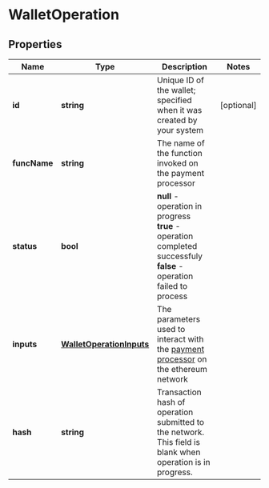 # WalletOperation

## Properties

Name | Type | Description | Notes
------------ | ------------- | ------------- | -------------
**id** | **string** | Unique ID of the wallet; specified when it was created by your system | [optional]
**funcName** | **string** | The name of the function invoked on the payment processor |
**status** | **bool** | <b>null</b> - operation in progress <br/> <b>true</b> - operation completed successfuly <br/> <b>false</b> - operation failed to process  |
**inputs** | [**WalletOperationInputs**](WalletOperationInputs.md) | The parameters used to interact with the [payment processor](https://pay.bleumi.com/docs/#universal-master-contract-addresses) on the ethereum network |  
**hash** | **string** | Transaction hash of operation submitted to the network. This field is blank when operation is in progress. |

